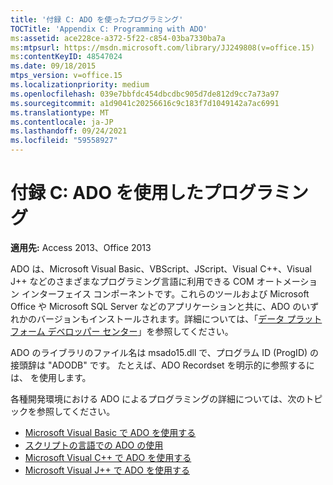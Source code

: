 ```yaml
---
title: '付録 C: ADO を使ったプログラミング'
TOCTitle: 'Appendix C: Programming with ADO'
ms:assetid: ace228ce-a372-5f22-c854-03ba7330ba7a
ms:mtpsurl: https://msdn.microsoft.com/library/JJ249808(v=office.15)
ms:contentKeyID: 48547024
ms.date: 09/18/2015
mtps_version: v=office.15
ms.localizationpriority: medium
ms.openlocfilehash: 039e7bbfdc454dbcdbc905d7de812d9cc7a73a97
ms.sourcegitcommit: a1d9041c20256616c9c183f7d1049142a7ac6991
ms.translationtype: MT
ms.contentlocale: ja-JP
ms.lasthandoff: 09/24/2021
ms.locfileid: "59558927"
---
```

# <a name="appendix-c-programming-with-ado"></a>付録 C: ADO を使用したプログラミング

**適用先:** Access 2013、Office 2013

ADO は、Microsoft Visual Basic、VBScript、JScript、Visual C++、Visual J++ などのさまざまなプログラミング言語に利用できる COM オートメーション インターフェイス コンポーネントです。これらのツールおよび Microsoft Office や Microsoft SQL Server などのアプリケーションと共に、ADO のいずれかのバージョンもインストールされます。詳細については、「[データ プラットフォーム デベロッパー センター](https://docs.microsoft.com/sql/connect/sql-data-developer?view=sql-server-2017)」を参照してください。

ADO のライブラリのファイル名は msado15.dll で、プログラム ID (ProgID) の接頭辞は "ADODB" です。 たとえば、ADO Recordset を明示的に参照[](recordset-object-ado.md)するには、 を使用します。

各種開発環境における ADO によるプログラミングの詳細については、次のトピックを参照してください。

- [Microsoft Visual Basic で ADO を使用する](using-ado-with-microsoft-visual-basic.md)
- [スクリプトの言語での ADO の使用](using-ado-with-scripting-languages.md)
- [Microsoft Visual C++ で ADO を使用する](using-ado-with-microsoft-visual-c.md)
- [Microsoft Visual J++ で ADO を使用する](using-ado-with-microsoft-visual-j.md)





